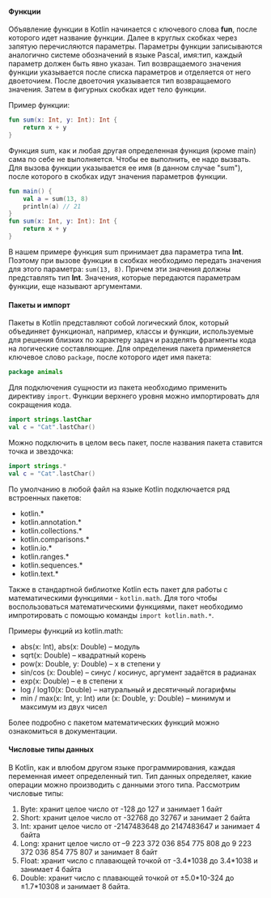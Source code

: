 #### Функции

Объявление функции в Kotlin начинается с ключевого слова **fun**, после которого идет название функции. Далее в круглых скобках через запятую перечисляются параметры. Параметры функции записываются аналогично системе обозначений в языке Pascal, имя:тип, каждый параметр должен быть явно указан.  Тип возвращаемого значения функции указывается после списка параметров и отделяется от него двоеточием. После двоеточия указывается тип возвращаемого значения. Затем в фигурных скобках идет тело функции.

Пример функции:
```kotlin
fun sum(x: Int, y: Int): Int {
	return x + y
}
```

Функция sum, как и любая другая определенная функция (кроме main) сама по себе не выполняется. Чтобы ее выполнить, ее надо вызвать. Для вызова функции указывается ее имя (в данном случае "sum"), после которого в скобках идут значения параметров функции.

```kotlin
fun main() {
    val a = sum(13, 8)
    println(a) // 21
}
fun sum(x: Int, y: Int): Int {
	return x + y
}
```
В нашем примере функция sum принимает два параметра типа **Int**. Поэтому при вызове функции в скобках необходимо передать значения для этого параметра: `sum(13, 8)`. Причем эти значения должны представлять тип **Int**. Значения, которые передаются параметрам функции, еще называют аргументами.

#### Пакеты и импорт
Пакеты в Kotlin представляют собой логический блок, который объединяет функционал, например, классы и функции, используемые для решения близких по характеру задач и разделять фрагменты кода на логические составляющие. 
Для определения пакета применяется ключевое слово `package`, после которого идет имя пакета:
```kotlin
package animals
```

Для подключения сущности из пакета необходимо применить директиву `import`.
Функции верхнего уровня можно импортировать для сокращения кода.
```kotlin
import strings.lastChar
val c = "Cat".lastChar()
```
Можно подключить в целом весь пакет, после названия пакета ставится точка и звездочка:
```kotlin
import strings.*
val c = "Cat".lastChar()
```
По умолчанию в любой файл на языке Kotlin подключается ряд встроенных пакетов:
- kotlin.*
- kotlin.annotation.*
- kotlin.collections.*
- kotlin.comparisons.* 
- kotlin.io.*
- kotlin.ranges.*
- kotlin.sequences.*
- kotlin.text.*

Также в стандартной библиотке Kotlin есть пакет для работы с математическими функциями -  `kotlin.math`. Для того чтобы воспользоваться математическими функциями, пакет необходимо импротировать с помощью команды `import kotlin.math.*`.

Примеры функций из kotlin.math:
- abs(x: Int), abs(x: Double) – модуль
- sqrt(x: Double) – квадратный корень
- pow(x: Double, y: Double) – x в степени y
- sin/cos (x: Double) – синус / косинус, аргумент
задаётся в радианах
- exp(x: Double) – e в степени x
- log / log10(x: Double) – натуральный и
десятичный логарифмы
- min / max(x: Int, y: Int) или (x: Double, y: Double) –
минимум и максимум из двух чисел

Более подробно с пакетом математических функций можно ознакомиться в документации.

#### Числовые типы данных

В Kotlin, как и влюбом другом языке программирования, каждая переменная имеет определенный тип. Тип данных определяет, какие операции можно производить с данными этого типа.
Рассмотрим числовые типы:
1. Byte: хранит целое число от -128 до 127 и занимает 1 байт
1. Short: хранит целое число от -32768 до 32767 и занимает 2 байта
1. Int: хранит целое число от -2147483648 до 2147483647 и занимает 4 байта
1. Long: хранит целое число от –9 223 372 036 854 775 808 до 9 223 372 036 854 775 807 и занимает 8 байт
1. Float: хранит число с плавающей точкой от -3.4\*1038 до 3.4\*1038 и занимает 4 байта
1. Double: хранит число с плавающей точкой от ±5.0\*10-324 до ±1.7\*10308 и занимает 8 байта.

